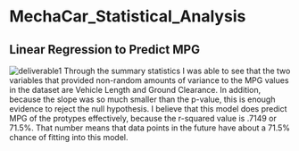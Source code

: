 # MechaCar_Statistical_Analysis

## Linear Regression to Predict MPG
![deliverable1](https://user-images.githubusercontent.com/106573185/188726922-7ebd8cbb-15e3-45bb-ad83-b4635576627a.PNG)
Through the summary statistics I was able to see that the two variables that provided non-random amounts of variance to the MPG values in the dataset are Vehicle Length and Ground Clearance.
In addition, because the slope was so much smaller than the p-value, this is enough evidence to reject the null hypothesis.
I believe that this model does predict MPG of the protypes effectively, because the r-squared value is .7149 or 71.5%. That number means that data points in the future have about a 71.5% chance of fitting into this model.

